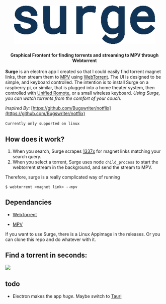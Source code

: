 <h1 align="center">
  <br>
  <img src="https://github.com/trentslutzky/surge-torrent-streaming/blob/main/repo/logo.png" alt="SURGE" width="450">
  <br>
</h1>

<h4 align="center">Graphical Frontent for finding torrents and streaming to MPV through Webtorrent</h4>

**Surge** is an electron app I created so that I could easily find torrent magnet links, then stream them to [MPV](https://mpv.io/) using [WebTorrent](https://github.com/webtorrent/webtorrent). The UI is designed to be simple, and keyboard controlled. The intention is to install Surge on a raspberry pi, or similar, that is plugged into a home theater system, then controlled with [Unified Romote](https://www.unifiedremote.com/), or a small wireless keyboard. *Using Surge, you can watch torrents from the comfort of your couch.*

*Inspired By:* [https://github.com/Bugswriter/notflix](https://github.com/Bugswriter/notflix)

```Currently only supported on linux```
## How does it work?
1. When you search, Surge scrapes [1337x](https://1337x.wtf/) for magnet links matching your search query.
2. When you select a torrent, Surge uses node ```child_process``` to start the webtorrent stream in the background, and send the stream to MPV.

Therefore, surge is a really complicated way of running
```
$ webtorrent <magnet link> --mpv
```
## Dependancies

- [WebTorrent](https://github.com/webtorrent/webtorrent)

- [MPV](https://mpv.io/)


If you want to use Surge, there is a Linux Appimage in the releases. Or you can clone this repo and do whatever with it.


## Find a torrent in seconds:
<img src="https://github.com/trentslutzky/surge-torrent-streaming/blob/main/repo/demo.gif" width="600">


## todo
- Electron makes the app *huge*. Maybe switch to [Tauri](https://github.com/tauri-apps/tauri)
